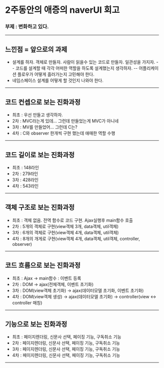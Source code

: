 # 2주동안의 애증의 naverUI 회고

### 부제 : 변화하고 있다.


---

## 느낀점 = 앞으로의 과제
 - 설계를 하자. 객체로 만들자. 사람이 읽을수 있는 코드로 만들자. 일관성을 가지자.
 -- 코드를 설계할 때 각각 어떠한 역할을 하도록 설계했는지 생각하자.
 -- 어플리케이션 플로우가 어떻게 흘러가는지 고민해야 한다. 
 - 네임스페이스 설계를 어떻게 할 것인지 나와야 한다. 
 

---

## 코드 컨셉으로 보는 진화과정
 - 최초 : 우선 만들고 생각하자.
 - 2차 : MVC라는게 있데... 그런데 만들었는게 MVC가 아니네
 - 3차 : MV를 만들었어... 그런데 C는?
 - 4차 : C와 observer 한개씩 구현 했는데 애매한 역할 수행
 
---

## 코드 길이로 보는 진화과정
 - 최초 : 148라인
 - 2차 : 279라인
 - 3차 : 428라인
 - 4차 : 543라인

---

## 객체 구조로 보는 진화과정
 - 최초 : 객체 없음. 전역 함수로 코드 구현. Ajax실행후 main함수 호출 
 - 2차 : 5개의 객체로 구현(view객체 3개, data객체, util객체)
 - 3차 : 6개의 객체로 구현(view객체 4개, data객체, util객체)
 - 4차 : 8개의 개게로 구현(view객체 4개, data객체, util객체, controller, observer)

---

## 코드 흐름으로 보는 진화과정
 - 최초 : Ajax -> main함수 : 이벤트 등록 
 - 2차 : DOM -> ajax(전체객체, 이벤트 초기화)
 - 3차 : DOM(view객체 초기화) -> ajax(데이터모델 초기화, 이벤트 초기화)
 - 4차 : DOM(view객체 생성) -> ajax(데이터모델 초기화) -> controller(view <-> controller 매칭)

---

## 기능으로 보는 진화과정
 - 최초 : 페이지렌더링, 신문사 선택, 페이징 기능, 구독취소 기능 
 - 2차 :  페이지렌더링, 신문사 선택, 페이징 기능, 구독취소 기능 
 - 3차 :  페이지렌더링, 신문사 선택, 페이징 기능, 구독취소 기능 
 - 4차 :  페이지렌더링, 신문사 선택, 페이징 기능, 구독취소 기능 

---

